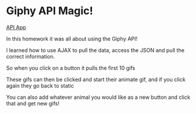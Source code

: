 # Giphy API Magic!

[API App](https://tomkc518.github.io/giphy_api/)

In this homework it was all about using the Giphy API!

I learned how to use AJAX to pull the data, access the JSON and pull the correct information.

So when you click on a button it pulls the first 10 gifs

These gifs can then be clicked and start their animate gif, and if you click again they go back to static

You can also add whatever animal you would like as a new button and click that and get new gifs!